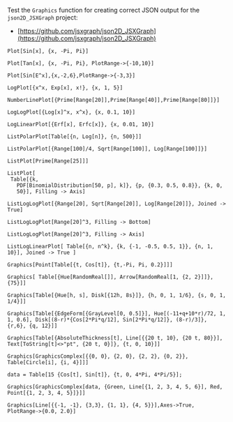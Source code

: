 
Test the `Graphics` function for creating correct JSON output for the `json2D_JSXGraph` project:
- [https://github.com/jsxgraph/json2D_JSXGraph](https://github.com/jsxgraph/json2D_JSXGraph)

```mma
Plot[Sin[x], {x, -Pi, Pi}]
```

```mma
Plot[Tan[x], {x, -Pi, Pi}, PlotRange->{-10,10}]
```

```mma
Plot[Sin[E^x],{x,-2,6},PlotRange->{-3,3}]
```

```mma
LogPlot[{x^x, Exp[x], x!}, {x, 1, 5}]
```

```mma
NumberLinePlot[{Prime[Range[20]],Prime[Range[40]],Prime[Range[80]]}]
```

```mma
LogLogPlot[{Log[x]^x, x^x}, {x, 0.1, 10}]
```

```mma
LogLinearPlot[{Erf[x], Erfc[x]}, {x, 0.01, 10}]
```

```mma
ListPolarPlot[Table[{n, Log[n]}, {n, 500}]]
```

```mma
ListPolarPlot[{Range[100]/4, Sqrt[Range[100]], Log[Range[100]]}]
```

```mma
ListPlot[Prime[Range[25]]]
```

```mma
ListPlot[
 Table[{k, 
   PDF[BinomialDistribution[50, p], k]}, {p, {0.3, 0.5, 0.8}}, {k, 0, 
   50}], Filling -> Axis]
```

```mma
ListLogLogPlot[{Range[20], Sqrt[Range[20]], Log[Range[20]]}, Joined -> True]
```

```mma
ListLogLogPlot[Range[20]^3, Filling -> Bottom]
```

```mma
ListLogLogPlot[Range[20]^3, Filling -> Axis]
```
 
```mma
ListLogLinearPlot[ Table[{n, n^k}, {k, {-1, -0.5, 0.5, 1}}, {n, 1, 10}], Joined -> True ]
```

```mma
Graphics[Point[Table[{t, Cos[t]}, {t,-Pi, Pi, 0.2}]]]
```

```mma
Graphics[ Table[{Hue[RandomReal[]], Arrow[RandomReal[1, {2, 2}]]}, {75}]]
```

```mma
Graphics[Table[{Hue[h, s], Disk[{12h, 8s}]}, {h, 0, 1, 1/6}, {s, 0, 1, 1/4}]]
```

```mma
Graphics[Table[{EdgeForm[{GrayLevel[0, 0.5]}], Hue[(-11+q+10*r)/72, 1, 1, 0.6], Disk[(8-r)*{Cos[2*Pi*q/12], Sin[2*Pi*q/12]}, (8-r)/3]}, {r,6}, {q, 12}]]
```

```mma
Graphics[Table[{AbsoluteThickness[t], Line[{{20 t, 10}, {20 t, 80}}], Text[ToString[t]<>"pt", {20 t, 0}]}, {t, 0, 10}]]
```

```mma
Graphics[GraphicsComplex[{{0, 0}, {2, 0}, {2, 2}, {0, 2}}, Table[Circle[i], {i, 4}]]]
```

```mma
data = Table[15 {Cos[t], Sin[t]}, {t, 0, 4*Pi, 4*Pi/5}];

Graphics[GraphicsComplex[data, {Green, Line[{1, 2, 3, 4, 5, 6}], Red, Point[{1, 2, 3, 4, 5}]}]]
```

```mma
Graphics[Line[{{-1, -1}, {3,3}, {1, 1}, {4, 5}}],Axes->True, PlotRange->{0.0, 2.0}]
```

